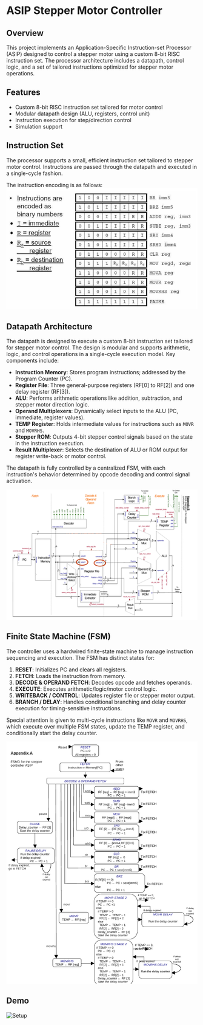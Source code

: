 # ASIP Stepper Motor Controller

## Overview
This project implements an Application-Specific Instruction-set Processor (ASIP) designed to control a stepper motor using a custom 8-bit RISC instruction set. The processor architecture includes a datapath, control logic, and a set of tailored instructions optimized for stepper motor operations.

## Features
- Custom 8-bit RISC instruction set tailored for motor control  
- Modular datapath design (ALU, registers, control unit)  
- Instruction execution for step/direction control  
- Simulation support

## Instruction Set
The processor supports a small, efficient instruction set tailored to stepper motor control. Instructions are passed through the datapath and executed in a single-cycle fashion.

The instruction encoding is as follows:
![Instruction Set](./photos/instruction_set.png)

## Datapath Architecture

The datapath is designed to execute a custom 8-bit instruction set tailored for stepper motor control. The design is modular and supports arithmetic, logic, and control operations in a single-cycle execution model. Key components include:

- **Instruction Memory**: Stores program instructions; addressed by the Program Counter (PC).
- **Register File**: Three general-purpose registers (RF[0] to RF[2]) and one delay register (RF[3]).
- **ALU**: Performs arithmetic operations like addition, subtraction, and stepper motor direction logic.
- **Operand Multiplexers**: Dynamically select inputs to the ALU (PC, immediate, register values).
- **TEMP Register**: Holds intermediate values for instructions such as `MOVR` and `MOVRHS`.
- **Stepper ROM**: Outputs 4-bit stepper control signals based on the state in the instruction execution.
- **Result Multiplexer**: Selects the destination of ALU or ROM output for register write-back or motor control.

The datapath is fully controlled by a centralized FSM, with each instruction's behavior determined by opcode decoding and control signal activation.

![FSM Diagram](./photos/datapath.png)


## Finite State Machine (FSM)

The controller uses a hardwired finite-state machine to manage instruction sequencing and execution. The FSM has distinct states for:

1. **RESET**: Initializes PC and clears all registers.
2. **FETCH**: Loads the instruction from memory.
3. **DECODE & OPERAND FETCH**: Decodes opcode and fetches operands.
4. **EXECUTE**: Executes arithmetic/logic/motor control logic.
5. **WRITEBACK / CONTROL**: Updates register file or stepper motor output.
6. **BRANCH / DELAY**: Handles conditional branching and delay counter execution for timing-sensitive instructions.

Special attention is given to multi-cycle instructions like `MOVR` and `MOVRHS`, which execute over multiple FSM states, update the TEMP register, and conditionally start the delay counter. 

![FSM Diagram](./photos/FSM.png)

## Demo 

![Setup](./photos/config.jpg)

